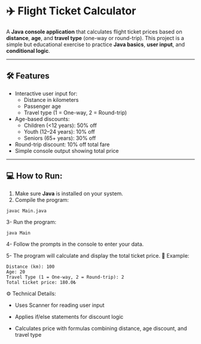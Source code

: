 # ✈️ Flight Ticket Calculator

A **Java console application** that calculates flight ticket prices based on **distance**, **age**, and **travel type** (one-way or round-trip). This project is a simple but educational exercise to practice **Java basics**, **user input**, and **conditional logic**.

---

## 🛠️ Features

- Interactive user input for:
  - Distance in kilometers
  - Passenger age
  - Travel type (1 = One-way, 2 = Round-trip)
- Age-based discounts:
  - Children (<12 years): 50% off
  - Youth (12–24 years): 10% off
  - Seniors (65+ years): 30% off
- Round-trip discount: 10% off total fare
- Simple console output showing total price

---
## 💻 How to Run:

1. Make sure **Java** is installed on your system.  
2. Compile the program:

```
javac Main.java
```
3- Run the program:
```
java Main
```
4- Follow the prompts in the console to enter your data.

5- The program will calculate and display the total ticket price.
📝 Example:
```
Distance (km): 100
Age: 20
Travel Type (1 = One-way, 2 = Round-trip): 2
Total ticket price: 180.0₺
```
⚙️ Technical Details:

- Uses Scanner for reading user input

- Applies if/else statements for discount logic

- Calculates price with formulas combining distance, age discount, and travel type

